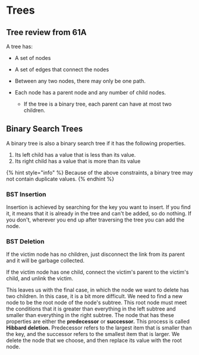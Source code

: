 # Trees

## Tree review from 61A

A tree has:

* A set of nodes
* A set of edges that connect the nodes
* Between any two nodes, there may only be one path.
* Each node has a parent node and any number of child nodes.

  * If the tree is a binary tree, each parent can have at most two children.

## Binary Search Trees

A binary tree is also a binary search tree if it has the following properties.

1. Its left child has a value that is less than its value.
2. Its right child has a value that is more than its value

{% hint style="info" %}
Because of the above constraints, a binary tree may not contain duplicate values.
{% endhint %}

### BST Insertion

Insertion is achieved by searching for the key you want to insert. If you find it, it means that it is already in the tree and can't be added, so do nothing. If you don't, wherever you end up after traversing the tree you can add the node.

### BST Deletion

If the victim node has no children, just disconnect the link from its parent and it will be garbage collected.

If the victim node has one child, connect the victim's parent to the victim's child, and unlink the victim.

This leaves us with the final case, in which the node we want to delete has two children. In this case, it is a bit more difficult. We need to find a new node to be the root node of the node's subtree. This root node must meet the conditions that it is greater than everything in the left subtree and smaller than everything in the right subtree. The node that has these properties are either the **predecessor** or **successor.** This process is called **Hibbard deletion.** Predecessor refers to the largest item that is smaller than the key, and the successor refers to the smallest item that is larger. We delete the node that we choose, and then replace its value with the root node.

